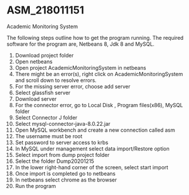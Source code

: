 # ASM_218011151
Academic Monitoring System


The following steps outline how to get the program running. The required software for the program are, Netbeans 8, Jdk 8 and MySQL.

1. Download project folder
2. Open netbeans
3. Open project AcademicMonitoringSystem in netbeans
4. There might be an error(s), right click on AcademicMonitoringSystem and scroll down to resolve errors.
5. For the missing server error, choose add server
6. Select glassfish server
7. Download server
8. For the connector error, go to Local Disk , Program files(x86), MySQL folder
9. Select Connector J folder
10. Select mysql-connector-java-8.0.22.jar
11. Open MySQL workbench and create a new connection called asm
12. The username must be root
13. Set password to server access to krbs
14. In MySQL under management select data import/Restore option
15. Select import from dump project folder
16. Select the folder Dump20201215
17. In the lower right-hand corner of the screen, select start import
18. Once import is completed go to netbeans
19. In netbeans select chrome as the browser
20. Run the program
